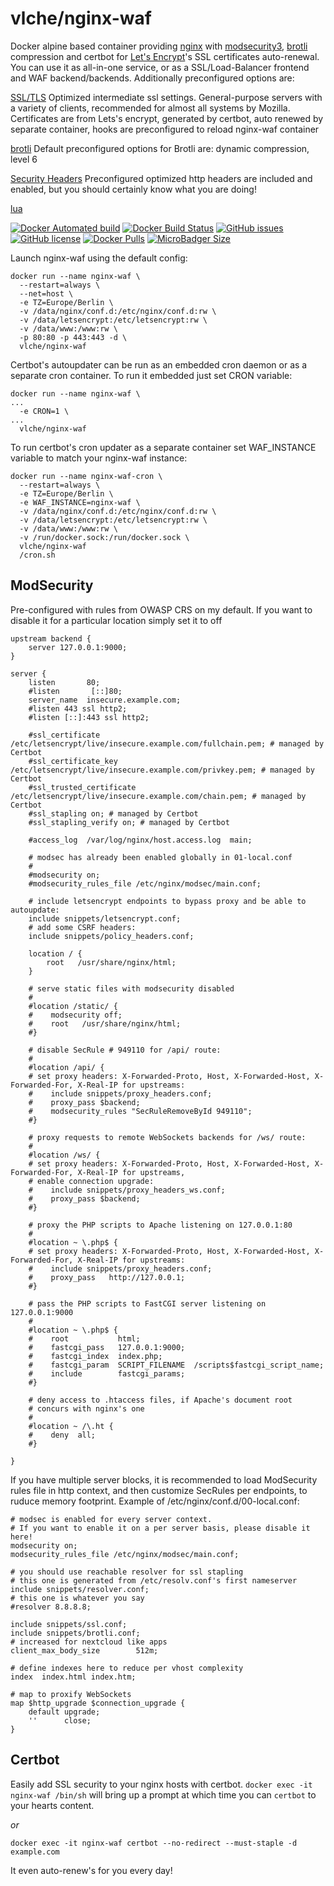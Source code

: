 # vlche/nginx-waf
Docker alpine based container providing [nginx](https://www.nginx.com) with [modsecurity3](https://www.modsecurity.org), [brotli](https://github.com/google/brotli) compression and certbot for [Let's Encrypt](https://letsencrypt.org)'s SSL certificates auto-renewal.
You can use it as all-in-one service, or as a SSL/Load-Balancer frontend and WAF backend/backends.
Additionally preconfigured options are:

[SSL/TLS](https://ssl-config.mozilla.org/) 
Optimized intermediate ssl settings. General-purpose servers with a variety of clients, recommended for almost all systems by Mozilla.
Certificates are from Lets's encrypt, generated by certbot, auto renewed by separate container, hooks are preconfigured to reload nginx-waf container

[brotli](https://github.com/google/brotli) 
Default preconfigured options for Brotli are: dynamic compression, level 6

[Security Headers](https://securityheaders.com/) 
Preconfigured optimized http headers are included and enabled, but you should certainly know what you are doing!

[lua](https://www.nginx.com/resources/wiki/modules/lua/) 

[![Docker Automated build](https://img.shields.io/docker/cloud/automated/vlche/nginx-waf.svg?style=for-the-badge)](https://hub.docker.com/r/vlche/nginx-waf/) 
[![Docker Build Status](https://img.shields.io/docker/cloud/build/vlche/nginx-waf.svg?style=for-the-badge)](https://hub.docker.com/r/vlche/nginx-waf/) 
[![GitHub issues](https://img.shields.io/github/issues/vlche/docker-nginx-waf.svg?style=for-the-badge)](https://github.com/vlche/docker-nginx-waf/issues) 
[![GitHub license](https://img.shields.io/github/license/vlche/docker-nginx-waf.svg?style=for-the-badge)](https://github.com/vlche/docker-nginx-waf/blob/master/LICENSE) 
[![Docker Pulls](https://img.shields.io/docker/pulls/vlche/nginx-waf.svg?style=for-the-badge)](https://hub.docker.com/r/vlche/nginx-waf/) 
[![MicroBadger Size](https://img.shields.io/docker/image-size/vlche/nginx-waf/latest.svg?style=for-the-badge)](https://hub.docker.com/r/vlche/nginx-waf/)

Launch nginx-waf using the default config:
```
docker run --name nginx-waf \
  --restart=always \
  --net=host \
  -e TZ=Europe/Berlin \
  -v /data/nginx/conf.d:/etc/nginx/conf.d:rw \
  -v /data/letsencrypt:/etc/letsencrypt:rw \
  -v /data/www:/www:rw \
  -p 80:80 -p 443:443 -d \
  vlche/nginx-waf
```
Certbot's autoupdater can be run as an embedded cron daemon or as a separate cron container.
To run it embedded just set CRON variable:
```
docker run --name nginx-waf \
...
  -e CRON=1 \
...
  vlche/nginx-waf
```
To run certbot's cron updater as a separate container set WAF_INSTANCE variable to match your nginx-waf instance:
```
docker run --name nginx-waf-cron \
  --restart=always \
  -e TZ=Europe/Berlin \
  -e WAF_INSTANCE=nginx-waf \
  -v /data/nginx/conf.d:/etc/nginx/conf.d:rw \
  -v /data/letsencrypt:/etc/letsencrypt:rw \
  -v /data/www:/www:rw \
  -v /run/docker.sock:/run/docker.sock \
  vlche/nginx-waf
  /cron.sh
```

ModSecurity
-----------
Pre-configured with rules from OWASP CRS on my default.
If you want to disable it for a particular location simply set it to off
```
upstream backend {
    server 127.0.0.1:9000;
}

server {
    listen       80;
    #listen       [::]80;
    server_name  insecure.example.com;
    #listen 443 ssl http2;
    #listen [::]:443 ssl http2;

    #ssl_certificate /etc/letsencrypt/live/insecure.example.com/fullchain.pem; # managed by Certbot
    #ssl_certificate_key /etc/letsencrypt/live/insecure.example.com/privkey.pem; # managed by Certbot
    #ssl_trusted_certificate /etc/letsencrypt/live/insecure.example.com/chain.pem; # managed by Certbot
    #ssl_stapling on; # managed by Certbot
    #ssl_stapling_verify on; # managed by Certbot

    #access_log  /var/log/nginx/host.access.log  main;

    # modsec has already been enabled globally in 01-local.conf
    #
    #modsecurity on;
    #modsecurity_rules_file /etc/nginx/modsec/main.conf;

    # include letsencrypt endpoints to bypass proxy and be able to autoupdate:
    include snippets/letsencrypt.conf;
    # add some CSRF headers:
    include snippets/policy_headers.conf;

    location / {
        root   /usr/share/nginx/html;
    }

    # serve static files with modsecurity disabled
    #
    #location /static/ {
    #    modsecurity off;
    #    root   /usr/share/nginx/html;
    #}

    # disable SecRule # 949110 for /api/ route:
    #
    #location /api/ {
    # set proxy headers: X-Forwarded-Proto, Host, X-Forwarded-Host, X-Forwarded-For, X-Real-IP for upstreams:
    #    include snippets/proxy_headers.conf;
    #    proxy_pass $backend;
    #    modsecurity_rules "SecRuleRemoveById 949110";
    #}

    # proxy requests to remote WebSockets backends for /ws/ route:
    #
    #location /ws/ {
    # set proxy headers: X-Forwarded-Proto, Host, X-Forwarded-Host, X-Forwarded-For, X-Real-IP for upstreams,
    # enable connection upgrade:
    #    include snippets/proxy_headers_ws.conf;
    #    proxy_pass $backend;
    #}

    # proxy the PHP scripts to Apache listening on 127.0.0.1:80
    #
    #location ~ \.php$ {
    # set proxy headers: X-Forwarded-Proto, Host, X-Forwarded-Host, X-Forwarded-For, X-Real-IP for upstreams:
    #    include snippets/proxy_headers.conf;
    #    proxy_pass   http://127.0.0.1;
    #}

    # pass the PHP scripts to FastCGI server listening on 127.0.0.1:9000
    #
    #location ~ \.php$ {
    #    root           html;
    #    fastcgi_pass   127.0.0.1:9000;
    #    fastcgi_index  index.php;
    #    fastcgi_param  SCRIPT_FILENAME  /scripts$fastcgi_script_name;
    #    include        fastcgi_params;
    #}

    # deny access to .htaccess files, if Apache's document root
    # concurs with nginx's one
    #
    #location ~ /\.ht {
    #    deny  all;
    #}

}
```

If you have multiple server blocks, it is recommended to load ModSecurity rules file in http context, and then customize SecRules per endpoints, to ruduce memory footprint.
Example of /etc/nginx/conf.d/00-local.conf:
```
# modsec is enabled for every server context.
# If you want to enable it on a per server basis, please disable it here!
modsecurity on;
modsecurity_rules_file /etc/nginx/modsec/main.conf;

# you should use reachable resolver for ssl stapling
# this one is generated from /etc/resolv.conf's first nameserver
include snippets/resolver.conf;
# this one is whatever you say
#resolver 8.8.8.8;

include snippets/ssl.conf;
include snippets/brotli.conf;
# increased for nextcloud like apps
client_max_body_size        512m;

# define indexes here to reduce per vhost complexity
index  index.html index.htm;

# map to proxify WebSockets
map $http_upgrade $connection_upgrade {
    default upgrade;
    ''      close;
}
```

Certbot
-------
Easily add SSL security to your nginx hosts with certbot.
`docker exec -it nginx-waf /bin/sh` will bring up a prompt at which time you can `certbot` to your hearts content.

_or_

`docker exec -it nginx-waf certbot --no-redirect --must-staple -d example.com`

It even auto-renew's for you every day!
